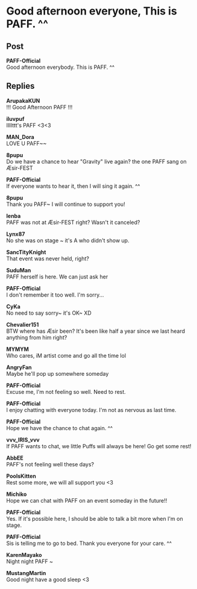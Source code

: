 # Good afternoon everyone, This is PAFF. ^^
## Post
**PAFF-Official**<br>
Good afternoon everybody. This is PAFF. ^^



## Replies
**ArupakaKUN**<br>
!!! Good Afternoon PAFF !!!

**iluvpuf**<br>
IIIIttt's PAFF <3<3

**MAN_Dora**<br>
LOVE U PAFF~~

**8pupu**<br>
Do we have a chance to hear "Gravity" live again? the one PAFF sang on Æsir-FEST

**PAFF-Official**<br>
If everyone wants to hear it, then I will sing it again. ^^

**8pupu**<br>
Thank you PAFF~ I will continue to support you!

**lenba**<br>
PAFF was not at Æsir-FEST right? Wasn't it canceled?

**Lynx87**<br>
No she was on stage ~ it's A who didn't show up.

**SancTityKnight**<br>
That event was never held, right?

**SuduMan**<br>
PAFF herself is here. We can just ask her

**PAFF-Official**<br>
I don't remember it too well. I'm sorry...

**CyKa**<br>
No need to say sorry~ it's OK~ XD

**Chevalier151**<br>
BTW where has Æsir been? It's been like half a year since we last heard anything from him right?

**MYMYM**<br>
Who cares, iM artist come and go all the time lol

**AngryFan**<br>
Maybe he'll pop up somewhere someday

**PAFF-Official**<br>
Excuse me, I'm not feeling so well. Need to rest. 

**PAFF-Official**<br>
I enjoy chatting with everyone today. I'm not as nervous as last time. 

**PAFF-Official**<br>
Hope we have the chance to chat again. ^^

**vvv_IRIS_vvv**<br>
If PAFF wants to chat, we little Puffs will always be here! Go get some rest!

**AbbEE**<br>
PAFF's not feeling well these days?

**PoolsKitten**<br>
Rest some more, we will all support you <3

**Michiko**<br>
Hope we can chat with PAFF on an event someday in the future!!

**PAFF-Official**<br>
Yes. If it's possible here, I should be able to talk a bit more when I'm on stage. 

**PAFF-Official**<br>
Sis is telling me to go to bed. Thank you everyone for your care. ^^

**KarenMayako**<br>
Night night PAFF ~

**MustangMartin**<br>
Good night have a good sleep <3

